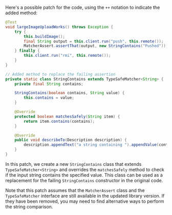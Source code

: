 Here's a possible patch for the code, using the `++` notation to indicate the added method:

```java
@Test
void largeImageUploadWorks() throws Exception {
    try {
        this.buildImage();
        final String output = this.client.run("push", this.remote());
        MatcherAssert.assertThat(output, new StringContains("Pushed"));
    } finally {
        this.client.run("rmi", this.remote());
    }
}

// Added method to replace the failing assertion
private static class StringContains extends TypeSafeMatcher<String> {
    private final String contains;

    StringContains(boolean contains, String value) {
        this.contains = value;
    }

    @Override
    protected boolean matchesSafely(String item) {
        return item.contains(contains);
    }

    @Override
    public void describeTo(Description description) {
        description.appendText("a string containing ").appendValue(contains);
    }
}
```

In this patch, we create a new `StringContains` class that extends `TypeSafeMatcher<String>` and overrides the `matchesSafely` method to check if the input string contains the specified value. This class can be used as a replacement for the failing `StringContains` constructor in the original code.

Note that this patch assumes that the `MatcherAssert` class and the `TypeSafeMatcher` interface are still available in the updated library version. If they have been removed, you may need to find alternative ways to perform the string comparison.